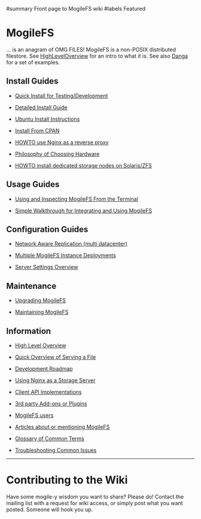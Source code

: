 ﻿#summary Front page to MogileFS wiki
#labels Featured

# MogileFS #

... is an anagram of OMG FILES! MogileFS is a non-POSIX distributed filestore. See [HighLevelOverview](HighLevelOverview.md) for an intro to what it is. See also [Danga](http://www.danga.com/mogilefs/) for a set of examples.

## Install Guides ##

  * [Quick Install for Testing/Development](QuickStartGuide.md)

  * [Detailed Install Guide](InstallHowTo.md)

  * [Ubuntu Install Instructions](InstallOnUbuntu.md)

  * [Install From CPAN](InstallFromCPAN.md)

  * [HOWTO use Nginx as a reverse proxy](nginx_reverseproxy.md)

  * [Philosophy of Choosing Hardware](Hardware.md)

  * [HOWTO install dedicated storage nodes on Solaris/ZFS](MogileFSonSolaris.md)

## Usage Guides ##

  * [Using and Inspecting MogileFS From the Terminal](CommandlineUsage.md)

  * [Simple Walkthrough for Integrating and Using MogileFS](AppExample.md)

## Configuration Guides ##

  * [Network Aware Replication (multi datacenter)](ConfigureMultiNet.md)

  * [Multiple MogileFS Instance Deployments](MultipleInstanceDeployments.md)

  * [Server Settings Overview](ServerSettings.md)

## Maintenance ##

  * [Upgrading MogileFS](Upgrading.md)

  * [Maintaining MogileFS](Maintenance.md)

## Information ##

  * [High Level Overview](HighLevelOverview.md)

  * [Quick Overview of Serving a File](ServingOverview.md)

  * [Development Roadmap](Roadmap.md)

  * [Using Nginx as a Storage Server](nginx_webdav.md)

  * [Client API Implementations](Clients.md)

  * [3rd party Add-ons or Plugins](Addons.md)

  * [MogileFS users](Users.md)

  * [Articles about or mentioning MogileFS](Articles.md)

  * [Glossary of Common Terms](Glossary.md)

  * [Troubleshooting Common Issues](Troubleshooting.md)


---


# Contributing to the Wiki #

Have some mogile-y wisdom you want to share? Please do! Contact the mailing list with a request for wiki access, or simply post what you want posted. Someone will hook you up.